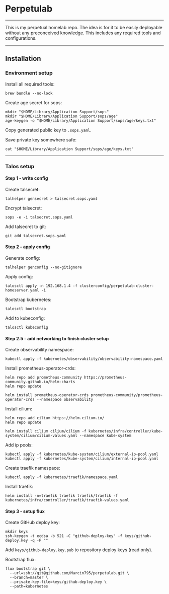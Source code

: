 # Perpetulab

---

This is my perpetual homelab repo. 
The idea is for it to be easily deployable without any preconceived knowledge.
This includes any required tools and configurations.

---

## Installation

### Environment setup

Install all required tools:
```shell
brew bundle --no-lock
```

Create age secret for sops:
```shell
mkdir "$HOME/Library/Application Support/sops"
mkdir "$HOME/Library/Application Support/sops/age"
age-keygen -o "$HOME/Library/Application Support/sops/age/keys.txt"
```

Copy generated public key to `.sops.yaml`.

Save private key somewhere safe:
```shell
cat "$HOME/Library/Application Support/sops/age/keys.txt"
```

---

### Talos setup

#### Step 1 - write config

Create talsecret:
```shell
talhelper gensecret > talsecret.sops.yaml
```

Encrypt talsecret:
```shell
sops -e -i talsecret.sops.yaml
```

Add talsecret to git:
```shell
git add talsecret.sops.yaml
```

#### Step 2 - apply config

Generate config:
```shell
talhelper genconfig --no-gitignore
```

Apply config:
```shell
talosctl apply -n 192.168.1.4 -f clusterconfig/perpetulab-cluster-homeserver.yaml -i
```

Bootstrap kubernetes:
```shell
talosctl bootstrap
```

Add to kubeconfig:
```shell
talosctl kubeconfig
```

#### Step 2.5 - add networking to finish cluster setup

Create observability namespace:
```shell
kubectl apply -f kubernetes/observability/observability-namespace.yaml
```

Install prometheus-operator-crds:
```shell
helm repo add prometheus-community https://prometheus-community.github.io/helm-charts
helm repo update
```
```shell
helm install prometheus-operator-crds prometheus-community/prometheus-operator-crds --namespace observability
```

Install cilium:
```shell
helm repo add cilium https://helm.cilium.io/
helm repo update
```
```shell
helm install cilium cilium/cilium -f kubernetes/infra/controller/kube-system/cilium/cilium-values.yaml --namespace kube-system
```

Add ip pools:
```shell
kubectl apply -f kubernetes/kube-system/cilium/external-ip-pool.yaml
kubectl apply -f kubernetes/kube-system/cilium/internal-ip-pool.yaml
```

Create traefik namespace:
```shell
kubectl apply -f kubernetes/traefik/namespace.yaml
```

Install traefik:
```shell
helm install -n=traefik traefik traefik/traefik -f kubernetes/infra/controller/traefik/traefik-values.yaml
```

#### Step 3 - setup flux

Create GitHub deploy key:

```shell
mkdir keys
ssh-keygen -t ecdsa -b 521 -C "github-deploy-key" -f keys/github-deploy.key -q -P ""
```

Add `keys/github-deploy.key.pub` to repository deploy keys (read only).

Bootstrap flux:
```shell
flux bootstrap git \
  --url=ssh://git@github.com/Marcin795/perpetulab.git \
  --branch=master \
  --private-key-file=keys/github-deploy.key \
  --path=kubernetes 
```
